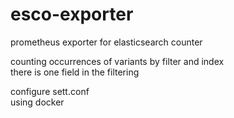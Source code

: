 # esco-exporter
prometheus exporter for elasticsearch counter  
  
counting occurrences of variants by filter and index  
there is one field in the filtering  
  
configure sett.conf  
using docker  
  